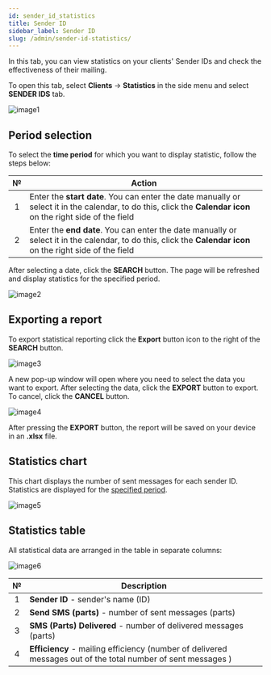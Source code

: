 ```yaml
---
id: sender_id_statistics
title: Sender ID
sidebar_label: Sender ID
slug: /admin/sender-id-statistics/
---
```


In this tab, you can view statistics on your clients' Sender IDs and check the effectiveness of their mailing.

To open this tab, select **Clients** → **Statistics** in the side menu and select **SENDER IDS** tab.

![image1](/img/en/admin_statistics_sender_id/image1.png)

## Period selection

To select the **time period** for which you want to display statistic, follow the steps below:

|  №  | Action |
| :-: | ------ |
| 1 | Enter the **start date**. You can enter the date manually or select it in the calendar, to do this, click the **Calendar icon** on the right side of the field |
| 2 | Enter the **end date**. You can enter the date manually or select it in the calendar, to do this, click the **Calendar icon** on the right side of the field |

After selecting a date, click the **SEARCH** button. The page will be refreshed and display statistics for the specified period.

![image2](/img/en/admin_statistics_sender_id/image2.png)

## Exporting a report

To export statistical reporting click the **Export** button icon to the right of the **SEARCH** button.

![image3](/img/en/admin_statistics_sender_id/image3.png)

A new pop-up window will open where you need to select the data you want to export. After selecting the data, click the **EXPORT** button to export. To cancel, click the **CANCEL** button.

![image4](/img/en/admin_statistics_sender_id/image4.png)

After pressing the **EXPORT** button, the report will be saved on your device in an **.xlsx** file.

## Statistics chart

This chart displays the number of sent messages for each sender ID. Statistics are displayed for the [specified period](#period-selection).

![image5](/img/en/admin_statistics_sender_id/image5.png)

## Statistics table

All statistical data are arranged in the table in separate columns:

![image6](/img/en/admin_statistics_sender_id/image6.png)

|  №  | Description |
| :-: | ----------- |
| 1 | **Sender ID** - sender's name (ID) |
| 2 | **Send SMS (parts)** - number of sent messages (parts) |
| 3 | **SMS (Parts) Delivered** - number of delivered messages (parts) |
| 4 | **Efficiency** - mailing efficiency (number of delivered messages out of the total number of sent messages ) |

